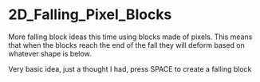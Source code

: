 # 2D_Falling_Pixel_Blocks
More falling block ideas this time using blocks made of pixels. This means that when the blocks reach the end of the fall they will deform based on whatever shape is below.

Very basic idea, just a thought I had, press SPACE to create a falling block

